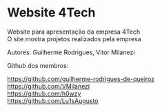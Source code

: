 # Website 4Tech

Website para apresentação da empresa 4Tech<br>O site mostra projetos realizados pela empresa

Autores: Guilherme Rodrigues, Vitor Milanezi

Github dos membros:

https://github.com/guilherme-rodrigues-de-queiroz <br>
https://github.com/VMilanezi <br>
https://github.com/h0wzy <br>
https://github.com/Lu1sAugusto
